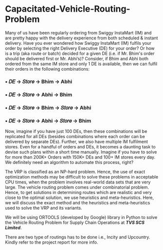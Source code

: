 # Capacitated-Vehicle-Routing-Problem

Many of us have been regularly ordering from Swiggy InstaMart (IM) and are pretty happy with the delivery experience from both scheduled & instant delivery. Have you ever wondered how Swiggy InstaMart (IM) fulfils your order by selecting the right Delivery Executive (DE) for your order? Or how is a trip (aka route or batch) decided for a given DE (i.e. if Mr. Bhim's order should be delivered first or Mr. Abhi’s)?
Consider, if Bhim and Abhi both ordered from the same IM store and only 1 DE is available, then we can fulfil their orders in the following combinations:

### • 𝐷𝐸 → 𝑆𝑡𝑜𝑟𝑒 → Bhim → Abhi
### • 𝐷𝐸 → 𝑆𝑡𝑜𝑟𝑒 → Abhi → Bhim
### • 𝐷𝐸 → 𝑆𝑡𝑜𝑟𝑒 → Bhim → 𝑆𝑡𝑜𝑟𝑒 → Abhi
### • 𝐷𝐸 → 𝑆𝑡𝑜𝑟𝑒 → Abhi → 𝑆𝑡𝑜𝑟𝑒 → Bhim

Now, imagine if you have just 100 DEs, then these combinations will be replicated for all DEs (besides combinations where each order can be delivered by separate DEs). Further, we also have multiple IM fulfilment stores. Even for a handful of orders and DEs, it becomes a daunting task to devise such plans within a short time manually. Imagine if you have to solve for more than 200K+ Orders with 150K+ DEs and 100+ IM stores every day. We definitely need an algorithm to automate this process, right?

The VRP is classified as an NP-hard problem. Hence, the use of exact optimization methods may be difficult to solve these problems in acceptable CPU times, when the problem involves real-world data sets that are very large. The vehicle routing problem comes under combinatorial problem. Hence, to get solutions in determining routes which are realistic and very close to the optimal solution, we use heuristics and meta-heuristics. Here, we will discuss the exact method and the heuristics and meta-heuristics used to solve the VRP and its variants.

We will be using ORTOOLS (developed by Google) library in Python to solve the Vehicle Routing Problem for Supply Chain Operations at ***TVS SCS Limited***. 

There are two type of routings has to be done i.e., Incity and Upcountry. Kindly refer to the project report for more info.
